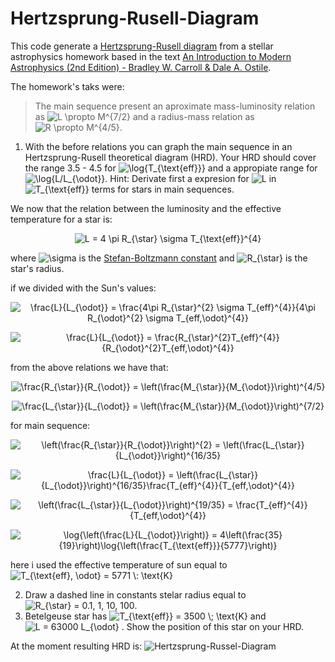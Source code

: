 # Hertzsprung-Rusell-Diagram

This code generate a [Hertzsprung-Rusell diagram](https://en.wikipedia.org/wiki/Hertzsprung%E2%80%93Russell_diagram) from a stellar astrophysics homework based in the text [An Introduction to Modern Astrophysics (2nd Edition) - Bradley W. Carroll & Dale A. Ostile](https://www.amazon.com/Introduction-Modern-Astrophysics-2nd/dp/0805304029).

The homework's taks were:

> The main sequence present an aproximate mass-luminosity relation as <img src="https://latex.codecogs.com/svg.image?L&space;\propto&space;M^{7/2}" title="L \propto M^{7/2}"/> and a radius-mass relation as <img src="https://latex.codecogs.com/svg.image?R&space;\propto&space;M^{4/5}" title="R \propto M^{4/5}"/>.
1. With the before relations you can graph the main sequence in an Hertzsprung-Rusell theoretical diagram (HRD). Your HRD should cover the range 3.5 - 4.5 for
<img src="https://latex.codecogs.com/svg.image?\log{T_{\text{eff}}}" title="\log{T_{\text{eff}}}"/> and a appropiate range for <img src="https://latex.codecogs.com/svg.image?\log{L/L_{\odot}}" title="\log{L/L_{\odot}}"/>. Hint: Derivate first a expresion for <img src="https://latex.codecogs.com/svg.image?L" title="L"/> in <img src="https://latex.codecogs.com/svg.image?T_{\text{eff}}" title="T_{\text{eff}}"/> terms for stars in main sequences.


We now that the relation between the luminosity and the effective temperature for a star is:

<p align="center"><img src="https://latex.codecogs.com/svg.image?L&space;=&space;4&space;\pi&space;R_{\star}&space;\sigma&space;T_{\text{eff}}^{4}" title="L = 4 \pi R_{\star} \sigma T_{\text{eff}}^{4}"/></p>

where <img src="https://latex.codecogs.com/svg.image?\sigma" title="\sigma"/> is the [Stefan-Boltzmann constant](https://en.wikipedia.org/wiki/Stefan%E2%80%93Boltzmann_constant) and <img src="https://latex.codecogs.com/svg.image?R_{\star}" title="R_{\star}"/> is the star's radius.

if we divided with the Sun's values:

<p align="center"><img src="https://latex.codecogs.com/svg.image?\frac{L}{L_{\odot}}&space;=&space;\frac{4\pi&space;R_{\star}^{2}&space;\sigma&space;T_{eff}^{4}}{4\pi&space;R_{\odot}^{2}&space;\sigma&space;T_{eff,\odot}^{4}}" title="\frac{L}{L_{\odot}} = \frac{4\pi R_{\star}^{2} \sigma T_{eff}^{4}}{4\pi R_{\odot}^{2} \sigma T_{eff,\odot}^{4}}"/></p>

<p align="center"><img src="https://latex.codecogs.com/svg.image?\frac{L}{L_{\odot}}&space;=&space;\frac{R_{\star}^{2}T_{eff}^{4}}{R_{\odot}^{2}T_{eff,\odot}^{4}}" title="\frac{L}{L_{\odot}} = \frac{R_{\star}^{2}T_{eff}^{4}}{R_{\odot}^{2}T_{eff,\odot}^{4}}"/></p>

from the above relations we have that:

<p align="center"><img src="https://latex.codecogs.com/svg.image?\frac{R_{\star}}{R_{\odot}}&space;=&space;\left(\frac{M_{\star}}{M_{\odot}}\right)^{4/5}" title="\frac{R_{\star}}{R_{\odot}} = \left(\frac{M_{\star}}{M_{\odot}}\right)^{4/5}"/></p>

<p align="center"><img src="https://latex.codecogs.com/svg.image?\frac{L_{\star}}{L_{\odot}}&space;=&space;\left(\frac{M_{\star}}{M_{\odot}}\right)^{7/2}" title="\frac{L_{\star}}{L_{\odot}} = \left(\frac{M_{\star}}{M_{\odot}}\right)^{7/2}"/></p>

for main sequence:

<p align="center"><img src="https://latex.codecogs.com/svg.image?\left(\frac{R_{\star}}{R_{\odot}}\right)^{2}&space;=&space;\left(\frac{L_{\star}}{L_{\odot}}\right)^{16/35}" title="\left(\frac{R_{\star}}{R_{\odot}}\right)^{2} = \left(\frac{L_{\star}}{L_{\odot}}\right)^{16/35}"/></p>

<p align="center"><img src="https://latex.codecogs.com/svg.image?\frac{L}{L_{\odot}}&space;=&space;\left(\frac{L_{\star}}{L_{\odot}}\right)^{16/35}\frac{T_{eff}^{4}}{T_{eff,\odot}^{4}}" title="\frac{L}{L_{\odot}} = \left(\frac{L_{\star}}{L_{\odot}}\right)^{16/35}\frac{T_{eff}^{4}}{T_{eff,\odot}^{4}}"/></p>

<p align="center"><img src="https://latex.codecogs.com/svg.image?\left(\frac{L_{\star}}{L_{\odot}}\right)^{19/35}&space;=&space;\frac{T_{eff}^{4}}{T_{eff,\odot}^{4}}" title="\left(\frac{L_{\star}}{L_{\odot}}\right)^{19/35} = \frac{T_{eff}^{4}}{T_{eff,\odot}^{4}}"/></p>

<p align="center"><img src="https://latex.codecogs.com/svg.image?\log{\left(\frac{L}{L_{\odot}}\right)}&space;=&space;4\left(\frac{35}{19}\right)\log{\left(\frac{T_{\text{eff}}}{5777}\right)}" title="\log{\left(\frac{L}{L_{\odot}}\right)} = 4\left(\frac{35}{19}\right)\log{\left(\frac{T_{\text{eff}}}{5777}\right)}"/></p>

here i used the effective temperature of sun equal to <img src="https://latex.codecogs.com/svg.image?T_{\text{eff},&space;\odot}&space;=&space;5771&space;\:&space;\text{K}" title="T_{\text{eff}, \odot} = 5771 \: \text{K}"/>

2. Draw a dashed line in constants stelar radius equal to <img src="https://latex.codecogs.com/svg.image?R_{\star}&space;=&space;0.1,&space;1,&space;10,&space;100" title="R_{\star} = 0.1, 1, 10, 100"/>.
3. Betelgeuse star has <img src="https://latex.codecogs.com/svg.image?T_{\text{eff}}&space;=&space;3500&space;\;&space;\text{K}" title="T_{\text{eff}} = 3500 \; \text{K}"/> and <img src="https://latex.codecogs.com/svg.image?L&space;=&space;63000&space;L_{\odot}" title="L = 63000 L_{\odot}"/> . Show the position of this star on your HRD.

At the moment resulting HRD is:
![Hertzsprung-Russel-Diagram](https://raw.githubusercontent.com/jurados/Hertzsprung-Rusell-Diagram/main/HDR.png)


